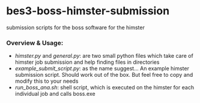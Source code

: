 # bes3-boss-himster-submission
submission scripts for the boss software for the himster

### Overview & Usage:
- *himster.py* and *general.py*: are two small python files which take care of himster job submission and help finding files in directories
- *example_submit_script.py*: as the name suggest... An example himster submission script. Should work out of the box. But feel free to copy and modify this to your needs
- *run_boss_ana.sh*: shell script, which is executed on the himster for each individual job and calls boss.exe

